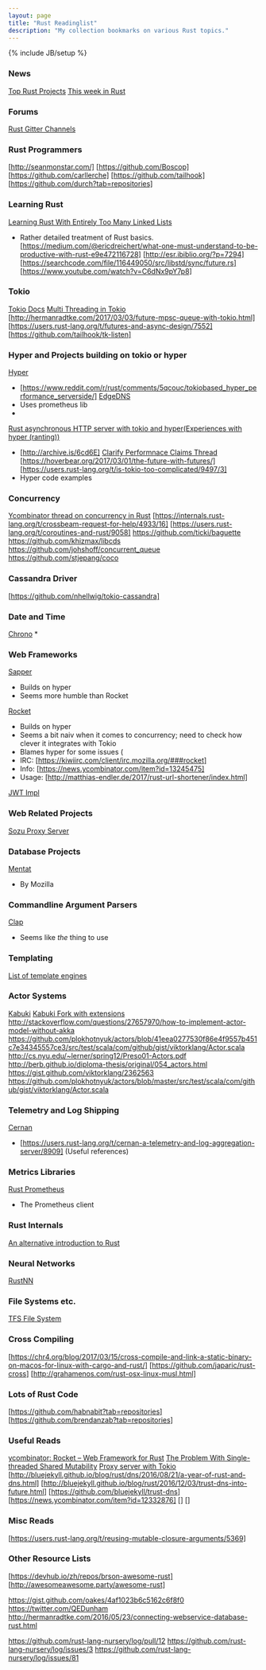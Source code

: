 ```yaml
---
layout: page
title: "Rust Readinglist"
description: "My collection bookmarks on various Rust topics."
---
```

{% include JB/setup %}

### News
[Top Rust Projects](http://oss.io/Rust/index)
[This week in Rust](https://this-week-in-rust.org/)

### Forums
[Rust Gitter Channels](https://medium.freecodecamp.com/best-gitter-channels-on-rust-ad8f5f73b5a2)

### Rust Programmers
[http://seanmonstar.com/]
[https://github.com/Boscop]
[https://github.com/carllerche]
[https://github.com/tailhook]
[https://github.com/durch?tab=repositories]




### Learning Rust
[Learning Rust With Entirely Too Many Linked Lists](http://cglab.ca/~abeinges/blah/too-many-lists/book/)
* Rather detailed treatment of Rust basics.
[https://medium.com/@ericdreichert/what-one-must-understand-to-be-productive-with-rust-e9e472116728]
[http://esr.ibiblio.org/?p=7294]
[https://searchcode.com/file/116449050/src/libstd/sync/future.rs]
[https://www.youtube.com/watch?v=C6dNx9pY7p8]


### Tokio
[Tokio Docs](https://tokio.rs/)
[Multi Threading in Tokio](https://users.rust-lang.org/t/when-using-a-tokio-futures-backed-webserver-how-to-manage-threads/10064)
[http://hermanradtke.com/2017/03/03/future-mpsc-queue-with-tokio.html]
[https://users.rust-lang.org/t/futures-and-async-design/7552]
[https://github.com/tailhook/tk-listen]



### Hyper and Projects building on tokio or hyper
[Hyper](https://github.com/hyperium/hyper)
* [https://www.reddit.com/r/rust/comments/5qcouc/tokiobased_hyper_performance_serverside/]
[EdgeDNS](https://github.com/jedisct1/edgedns)
* Uses prometheus lib
* 
[Rust asynchronous HTTP server with tokio and hyper(Experiences with hyper (ranting))](https://blog.guillaume-gomez.fr/articles/2017-02-22+Rust+asynchronous+HTTP+server+with+tokio+and+hyper)
* [http://archive.is/6cd6E]
[Clarify Performnace Claims Thread](https://github.com/SergioBenitez/Rocket/issues/140)
[https://hoverbear.org/2017/03/01/the-future-with-futures/]
[https://users.rust-lang.org/t/is-tokio-too-complicated/9497/3]
* Hyper code examples


 
### Concurrency
[Ycombinator thread on concurrency in Rust](https://news.ycombinator.com/item?id=11369170)
[https://internals.rust-lang.org/t/crossbeam-request-for-help/4933/16]
[https://users.rust-lang.org/t/coroutines-and-rust/9058]
https://github.com/ticki/baguette
https://github.com/khizmax/libcds
https://github.com/johshoff/concurrent_queue
https://github.com/stjepang/coco



### Cassandra Driver
[https://github.com/nhellwig/tokio-cassandra]

### Date and Time
[Chrono](https://github.com/chronotope/chrono)
*

### Web Frameworks
[Sapper](https://github.com/sappworks/sapper)
* Builds on hyper
* Seems more humble than Rocket

[Rocket](https://rocket.rs/)
* Builds on hyper
* Seems a bit naiv when it comes to concurrency; need to check how clever it integrates with Tokio
* Blames hyper for some issues (
* IRC: [https://kiwiirc.com/client/irc.mozilla.org/###rocket]
* Info: [https://news.ycombinator.com/item?id=13245475]
* Usage: [http://matthias-endler.de/2017/rust-url-shortener/index.html]

[JWT Impl](https://github.com/brendanzab?tab=repositories)

### Web Related Projects
[Sozu Proxy Server](https://github.com/sozu-proxy/sozu)

### Database Projects
[Mentat](https://github.com/mozilla/mentat)
* By Mozilla


### Commandline Argument Parsers
[Clap](https://clap.rs/)
* Seems like *the* thing to use

### Templating
[List of template engines](http://www.arewewebyet.org/topics/templating/)

### Actor Systems
[Kabuki](https://github.com/carllerche/kabuki)
[Kabuki Fork with extensions](https://github.com/habnabit/kabuki)
http://stackoverflow.com/questions/27657970/how-to-implement-actor-model-without-akka
https://github.com/plokhotnyuk/actors/blob/41eea0277530f86e4f9557b451c7e34345557ce3/src/test/scala/com/github/gist/viktorklang/Actor.scala
http://cs.nyu.edu/~lerner/spring12/Preso01-Actors.pdf
http://berb.github.io/diploma-thesis/original/054_actors.html
https://gist.github.com/viktorklang/2362563
https://github.com/plokhotnyuk/actors/blob/master/src/test/scala/com/github/gist/viktorklang/Actor.scala

### Telemetry and Log Shipping
[Cernan](https://github.com/postmates/cernan)
* [https://users.rust-lang.org/t/cernan-a-telemetry-and-log-aggregation-server/8909] (Useful references)


### Metrics Libraries
[Rust Prometheus](https://github.com/pingcap/rust-prometheus)
* The Prometheus client

### Rust Internals
[An alternative introduction to Rust](http://words.steveklabnik.com/a-new-introduction-to-rust)
[]()

### Neural Networks
[RustNN](https://github.com/jackm321/RustNN)

### File Systems etc.
[TFS File System](https://github.com/redox-os/tfs)

### Cross Compiling
[https://chr4.org/blog/2017/03/15/cross-compile-and-link-a-static-binary-on-macos-for-linux-with-cargo-and-rust/]
[https://github.com/japaric/rust-cross]
[http://grahamenos.com/rust-osx-linux-musl.html]


### Lots of Rust Code
[https://github.com/habnabit?tab=repositories]
[https://github.com/brendanzab?tab=repositories]

### Useful Reads
[ycombinator: Rocket – Web Framework for Rust](https://news.ycombinator.com/item?id=13245475)
[The Problem With Single-threaded Shared Mutability](http://manishearth.github.io/blog/2015/05/17/the-problem-with-shared-mutability/)
[Proxy server with Tokio](https://ayende.com/blog/176705/rust-based-load-balancing-proxy-server-with-async-i-o)
[http://bluejekyll.github.io/blog/rust/dns/2016/08/21/a-year-of-rust-and-dns.html]
[http://bluejekyll.github.io/blog/rust/2016/12/03/trust-dns-into-future.html]
[https://github.com/bluejekyll/trust-dns]
[https://news.ycombinator.com/item?id=12332876]
[]
[]

### Misc Reads
[https://users.rust-lang.org/t/reusing-mutable-closure-arguments/5369]
[]()

### Other Resource Lists
[https://devhub.io/zh/repos/brson-awesome-rust]
[http://awesomeawesome.party/awesome-rust]
[]()

https://gist.github.com/oakes/4af1023b6c5162c6f8f0
https://twitter.com/QEDunham
http://hermanradtke.com/2016/05/23/connecting-webservice-database-rust.html


https://github.com/rust-lang-nursery/log/pull/12
https://github.com/rust-lang-nursery/log/issues/3
https://github.com/rust-lang-nursery/log/issues/81


